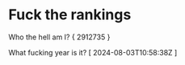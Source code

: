 # Fuck the rankings

Who the hell am I?
{ 2912735 }

What fucking year is it?
[ 2024-08-03T10:58:38Z ]
